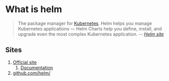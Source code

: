 # What is helm

> The package manager for [Kubernetes](kubernetes.md). Helm helps you manage Kubernetes applications — Helm Charts help you define, install, and upgrade even the most complex Kubernetes application.
> -- *[Helm site](https://helm.sh)*

## Sites

1. [Official site](https://helm.sh/)
    1. [Documentation](https://helm.sh/docs/)
1. [github.com/helm/](https://github.com/helm/)

